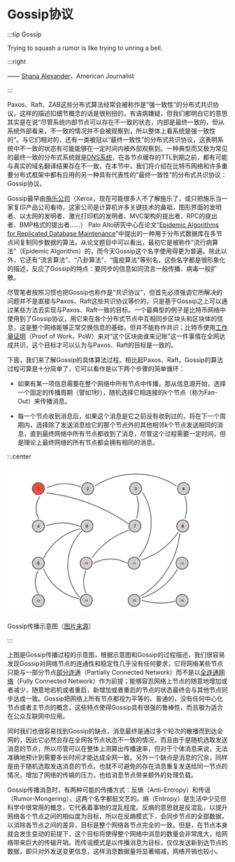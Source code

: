 # Gossip协议

:::tip Gossip

Trying to squash a rumor is like trying to unring a bell.

:::right

—— [Shana Alexander](https://en.wikipedia.org/wiki/Shana_Alexander)，American Journalist

:::

Paxos、Raft、ZAB这些分布式算法经常会被称作是“强一致性”的分布式共识协议，这样的描述扣细节概念的话是很别扭的，有语病嫌疑，但我们都明白它的意思其实是在说“尽管系统内部节点可以存在不一致的状态，内部是最终一致的，但从系统外部看来，不一致的情况并不会被观察到，所以整体上看系统是强一致性的”。与它们相对的，还有一类被冠以“最终一致性”的分布式共识协议，这表明系统中不一致的状态有可能能够在一定时间内被外部观察到。一种典型而又极为常见的最终一致的分布式系统就是[DNS系统](/architect-perspective/general-architecture/diversion-system/dns-lookup)，在各节点缓存的TTL到期之前，都有可能与真实的域名翻译结果存在不一致，在本节中，我们将介绍在比特币网络和许多重要分布式框架中都有应用的另一种具有代表性的“最终一致性”的分布式共识协议：Gossip协议。

Gossip最早由[施乐公司](https://en.wikipedia.org/wiki/Xerox)（Xerox，现在可能很多人不了解施乐了，或只把施乐当一家复印产品公司看待，这家公司是计算机许多关键技术的鼻祖，图形界面的发明者、以太网的发明者、激光打印机的发明者、MVC架构的提出者、RPC的提出者、BMP格式的提出者……） Palo Alto研究中心在论文“[Epidemic Algorithms for Replicated Database Maintenance](http://bitsavers.trailing-edge.com/pdf/xerox/parc/techReports/CSL-89-1_Epidemic_Algorithms_for_Replicated_Database_Maintenance.pdf)”中提出的一种用于分布式数据库在多节点间复制同步数据的算法。从论文题目中可以看出，最初它是被称作“流行病算法”（Epidemic Algorithm）的，而今天Gossip这个名字使用得更为普遍。除此以外，它还有“流言算法”、“八卦算法”、“瘟疫算法”等别名，这些名字都是很形象化的描述，反应了Gossip的特点：要同步的信息如同流言一般传播、病毒一般扩散。

尽管笔者按照习惯也把Gossip也称作是“共识协议”，但首先必须强调它所解决的问题并不是直接与Paxos、Raft这些共识协议等价的，只是基于Gossip之上可以通过某些方法去实现与Paxos、Raft一致的目标。一个最典型的例子是比特币网络中使用到了Gossip协议，用它来在各个分布式节点中互相同步区块头和区块体的信息，这是整个网络能够正常交换信息的基础，但并不能称作共识；比特币使用[工作量证明](https://en.wikipedia.org/wiki/Proof_of_work)（Proof of Work，PoW）来对“这个区块由谁来记账”这一件事情在全网达成共识，这个目标才可以认为与Paxos、Raft的目标是一致的。

下面，我们来了解Gossip的具体算法过程。相比起Paxos、Raft，Gossip的算法过程可算是十分简单了，它可以看作是以下两个步骤的简单循环：

- 如果有某一项信息需要在整个网络中所有节点中传播，那从信息源开始，选择一个固定的传播周期（譬如1秒），随机选择它相连接的k个节点（称为Fan-Out）来传播消息。

- 每一个节点收到消息后，如果这个消息是它之前没有收到过的，将在下一个周期内，选择除了发送消息给它的那个节点外的其他相邻k个节点发送相同的消息，直到最终网络中所有节点都收到了消息，尽管这个过程需要一定时间，但是理论上最终网络的所有节点都会拥有相同的消息。

:::center

![](./images/gossip.gif)

Gossip传播示意图（[图片来源](https://managementfromscratch.wordpress.com/2016/04/01/introduction-to-gossip/)）

:::

上图是Gossip传播过程的示意图，根据示意图和Gossip的过程描述，我们很容易发现Gossip对网络节点的连通性和稳定性几乎没有任何要求，它将网络某些节点只能与一部分节点[部分连通](https://en.wikipedia.org/wiki/Network_topology)（Partially Connected Network）而不是以[全连通网络](https://en.wikipedia.org/wiki/Network_topology)（Fully Connected Network）作为前提；能够容忍网络上节点的随意地增加或者减少，随意地宕机或者重启，新增加或者重启的节点的状态最终会与其他节点同步达成一致。Gossip把网络上所有节点都视为平等的、普通的，没有任何中心化节点或者主节点的概念，这些特点使得Gossip具有很强的鲁棒性，而且极为适合在公众互联网中应用。

同时我们也很容易找到Gossip的缺点，消息最终是通过多个轮次的散播而到达全网的，因此它必然会存在全网各节点状态不一致的情况，而且由于是随机选取发送消息的节点，所以尽管可以在整体上测算出传播速率，但对于个体消息来说，无法准确地预计到需要多长时间才能达成全网一致。另外一个缺点是消息的冗余，同样是由于随机选取发送消息的节点，也就不可避免的存在消息重复发送给同一节点的情况，增加了网络的传输的压力，也给消息节点带来额外的处理负载。

Gossip传播消息时，有两种可能的传播方式：反熵（Anti-Entropy）和传谣（Rumor-Mongering），这两个名字都挺文艺的。熵（Entropy）是生活中少见但科学中很常用的概念，它代表着事物的混乱程度。反熵的意思就是反混乱，以提升网络各个节点之间的相似度为目标，所以在反熵模式下，会同步节点的全部数据，以消除各节点之间的差异，目标是整个网络各节点完全的一致。但是，在节点本身就会发生变动的前提下，这个目标将使得整个网络中消息的数量会非常庞大，给网络带来巨大的传输开销。而传谣模式是以传播消息为目标，仅仅发送新到达节点的数据，即只对外发送变更信息，这样消息数据量将显著缩减，网络开销也较小。